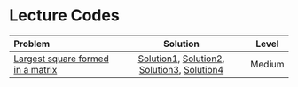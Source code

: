 # Lecture Codes

|  **Problem**  |  **Solution**  |  **Level**  |
|:--------------|:--------------:|:-----------:|
|  [Largest square formed in a matrix](https://www.geeksforgeeks.org/problems/largest-square-formed-in-a-matrix0806/1)  |  [Solution1](), [Solution2](), [Solution3](), [Solution4]()  |  Medium  |